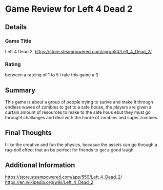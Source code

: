 # Game Review for Left 4 Dead 2

## Details

### Game Title
Left 4 Dead 2, https://store.steampowered.com/app/550/Left_4_Dead_2/

### Rating
between a rateing of 1 to 5 i rate this game a 3 

## Summary
This game is about a group of people trying to surive and make it through endless waves of zombies to get to a safe house,
the players are given a curtain amount of resources to make to the safe hous ebut they must go throught challanges and deal with the
horde of zombies and super zombies.

## Final Thoughts
I like the creative and fun the physics, becasue the  assets can go through a rag-doll effect that an be perfect for
friends to get a good laugh. 


## Additional Information
https://store.steampowered.com/app/550/Left_4_Dead_2/
https://en.wikipedia.org/wiki/Left_4_Dead_2
